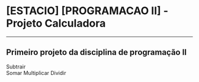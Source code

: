 # [ESTACIO] [PROGRAMACAO II] - Projeto Calculadora 

---
## Primeiro projeto da disciplina de programação II

Subtrair    
Somar 
Multiplicar
Dividir